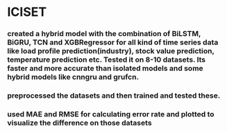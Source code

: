 # ICISET
### created a hybrid model with the combination of BiLSTM, BiGRU, TCN and XGBRegressor for all kind of time series data like load profile prediction(industry), stock value prediction, temperature prediction etc. Tested it on 8-10 datasets. Its faster and more accurate than isolated models and some hybrid models like cnngru and grufcn.
### preprocessed the datasets and then trained and tested these. 
### used MAE and RMSE for calculating error rate and plotted to visualize the difference on those datasets
